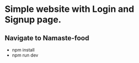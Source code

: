 # Simple website with Login and Signup page.
 ## Navigate to Namaste-food
 - npm install
 - npm run dev
